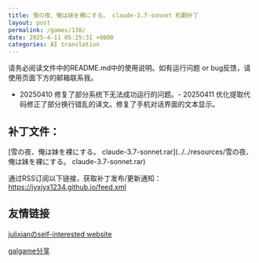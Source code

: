 ```yaml
---
title: 雪の夜、俺は妹を裸にする。 claude-3.7-sonnet 机翻补丁
layout: post
permalink: /games/138/
date: 2025-4-11 05:25:31 +0800
categories: AI translation
---
```



请务必阅读文件中的README.md中的使用说明。如有运行问题 or bug反馈，请使用页面下方的邮箱联系我。

- 20250410 修复了部分系统下无法成功运行的问题。- 20250411 优化提取代码修正了部分换行错乱的译文。修复了手机对话界面的文本显示。

## 补丁文件：

[雪の夜、俺は妹を裸にする。 claude-3.7-sonnet.rar](../../resources/雪の夜、俺は妹を裸にする。 claude-3.7-sonnet.rar)

 

通过RSS订阅以下链接，获取补丁发布/更新通知：https://jyxjyx1234.github.io/feed.xml

## 友情链接

[julixianのself-interested website](https://julixian-siw.worldsystem.top/) 

[galgame分享](https://t.me/galgpt)